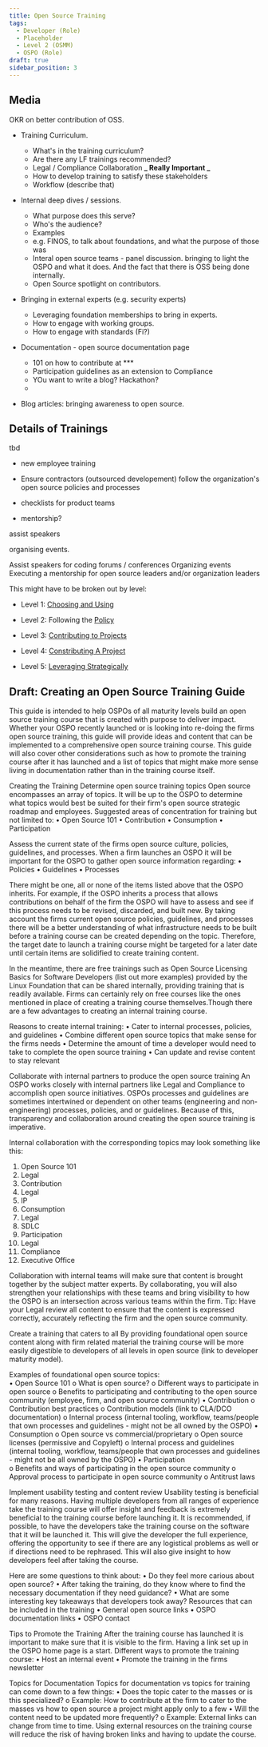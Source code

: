 ```yaml
---
title: Open Source Training
tags:
  - Developer (Role)
  - Placeholder
  - Level 2 (OSMM)
  - OSPO (Role)
draft: true
sidebar_position: 3
---
```


## Media

OKR on better contribution of OSS.

- Training Curriculum.
  - What's in the training curriculum?
  - Are there any LF trainings recommended?
  - Legal / Compliance Collaboration **_ Really Important _**
  - How to develop training to satisfy these stakeholders
  - Workflow (describe that)
- Internal deep dives / sessions.
  - What purpose does this serve?
  - Who's the audience?
  - Examples
  - e.g. FINOS, to talk about foundations, and what the purpose of those was
  - Interal open source teams - panel discussion. bringing to light the OSPO and what it does. And the fact that there is OSS being done internally.
  - Open Source spotlight on contributors.
- Bringing in external experts (e.g. security experts)

  - Leveraging foundation memberships to bring in experts.
  - How to engage with working groups.
  - How to engage with standards (Fi?)

- Documentation - open source documentation page

  - 101 on how to contribute at \*\*\*
  - Participation guidelines as an extension to Compliance
  - YOu want to write a blog? Hackathon?
  -

- Blog articles: bringing awareness to open source.

## Details of Trainings

tbd

- new employee training
- Ensure contractors (outsourced developement) follow the organization's open source policies and processes

- checklists for product teams

- mentorship?

assist speakers

organising events.

Assist speakers for coding forums / conferences
Organizing events
Executing a mentorship for open source leaders and/or organization leaders

This might have to be broken out by level:

- Level 1: [Choosing and Using](Choosing-And-Using)

- Level 2: Following the [Policy](../Artifacts/Policy)

- Level 3: [Contributing to Projects](Contributing-To-Projects)

- Level 4: [Constributing A Project](Contributing-A-Project)

- Level 5: [Leveraging Strategically](Leveraging-Strategically)

## Draft: Creating an Open Source Training Guide

This guide is intended to help OSPOs of all maturity levels build an open source training course that is created with purpose to deliver impact. Whether your OSPO recently launched or is looking into re-doing the firms open source training, this guide will provide ideas and content that can be implemented to a comprehensive open source training course. This guide will also cover other considerations such as how to promote the training course after it has launched and a list of topics that might make more sense living in documentation rather than in the training course itself.

Creating the Training
Determine open source training topics
Open source encompasses an array of topics. It will be up to the OSPO to determine what topics would best be suited for their firm's open source strategic roadmap and employees.
Suggested areas of concentration for training but not limited to:
• Open Source 101
• Contribution
• Consumption
• Participation

Assess the current state of the firms open source culture, policies, guidelines, and processes.
When a firm launches an OSPO it will be important for the OSPO to gather open source information regarding:
• Policies
• Guidelines
• Processes

There might be one, all or none of the items listed above that the OSPO inherits. For example, if the OSPO inherits a process that allows contributions on behalf of the firm the OSPO will have to assess and see if this process needs to be revised, discarded, and built new. By taking account the firms current open source policies, guidelines, and processes there will be a better understanding of what infrastructure needs to be built before a training course can be created depending on the topic. Therefore, the target date to launch a training course might be targeted for a later date until certain items are solidified to create training content.

In the meantime, there are free trainings such as Open Source Licensing Basics for Software Developers (list out more examples) provided by the Linux Foundation that can be shared internally, providing training that is readily available. Firms can certainly rely on free courses like the ones mentioned in place of creating a training course themselves.Though there are a few advantages to creating an internal training course.

Reasons to create internal training:
• Cater to internal processes, policies, and guidelines
• Combine different open source topics that make sense for the firms needs
• Determine the amount of time a developer would need to take to complete the open source training
• Can update and revise content to stay relevant

Collaborate with internal partners to produce the open source training
An OSPO works closely with internal partners like Legal and Compliance to accomplish open source initiatives. OSPOs processes and guidelines are sometimes intertwined or dependent on other teams (engineering and non-engineering) processes, policies, and or guidelines. Because of this, transparency and collaboration around creating the open source training is imperative.

Internal collaboration with the corresponding topics may look something like this:

1. Open Source 101
1. Legal
1. Contribution
1. Legal
1. IP
1. Consumption
1. Legal
1. SDLC
1. Participation
1. Legal
1. Compliance
1. Executive Office

Collaboration with internal teams will make sure that content is brought together by the subject matter experts. By collaborating, you will also strengthen your relationships with these teams and bring visibility to how the OSPO is an intersection across various teams within the firm.
Tip: Have your Legal review all content to ensure that the content is expressed correctly, accurately reflecting the firm and the open source community.

Create a training that caters to all
By providing foundational open source content along with firm related material the training course will be more easily digestible to developers of all levels in open source (link to developer maturity model).

Examples of foundational open source topics:  
• Open Source 101
o What is open source?
o Different ways to participate in open source
o Benefits to participating and contributing to the open source community (employee, firm, and open source community)
• Contribution
o Contribution best practices
o Contribution models (link to CLA/DCO documentation)
o Internal process (internal tooling, workflow, teams/people that own processes and guidelines - might not be all owned by the OSPO)
• Consumption
o Open source vs commercial/proprietary
o Open source licenses (permissive and Copyleft)
o Internal process and guidelines (internal tooling, workflow, teams/people that own processes and guidelines - might not be all owned by the OSPO)
• Participation  
o Benefits and ways of participating in the open source community
o Approval process to participate in open source community
o Antitrust laws

Implement usability testing and content review
Usability testing is beneficial for many reasons. Having multiple developers from all ranges of experience take the training course will offer insight and feedback is extremely beneficial to the training course before launching it. It is recommended, if possible, to have the developers take the training course on the software that it will be launched it. This will give the developer the full experience, offering the opportunity to see if there are any logistical problems as well or if directions need to be rephrased. This will also give insight to how developers feel after taking the course.

Here are some questions to think about:
• Do they feel more carious about open source?
• After taking the training, do they know where to find the necessary documentation if they need guidance?
• What are some interesting key takeaways that developers took away?
Resources that can be included in the training
• General open source links
• OSPO documentation links
• OSPO contact

Tips to Promote the Training
After the training course has launched it is important to make sure that it is visible to the firm. Having a link set up in the OSPO home page is a start.
Different ways to promote the training course:
• Host an internal event
• Promote the training in the firms newsletter

Topics for Documentation
Topics for documentation vs topics for training can come down to a few things:
• Does the topic cater to the masses or is this specialized?
o Example: How to contribute at the firm to cater to the masses vs how to open source a project might apply only to a few
• Will the content need to be updated more frequently?
o Example: External links can change from time to time. Using external resources on the training course will reduce the risk of having broken links and having to update the course.
